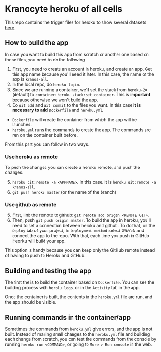 # Kranocyte heroku of all cells
This repo contains the trigger files for heroku to show several datasets [here](https://kranos-all.herokuapp.com/).

## How to build the app
In case you want to build this app from scratch or another one based on these files, you need to do the following.

1. First, you need to create an account in heroku, and create an app. Get this app name because you'll need it later. In this case, the name of the app is `kranos-all`.
2. In the local repo, do `heroku login`.
3. Since we are running a container, we'll set the stack from `heroku-20` (default) to `container`: `heroku stack:set container`. This is **important** because otherwise we won't build the app.
4. Do `git add` and `git commit` to the files you want. In this case **it is necessary to add** `Dockerfile` and `heroku.yml`.
  * `Dockerfile` will create the container from which the app will be launched.
  * `heroku.yml` runs the commands to create the app. The commands are run on the container built before. 

From this part you can follow in two ways.

### Use heroku as remote
To push the changes you can create a heroku remote, and push the changes.

5. `heroku git:remote -a <APPNAME>`. In this case, it is `heroku git:remote -a kranos-all`.
6. `git push heroku master` (or the name of the branch)

### Use github as remote
5. First, link the remote to github: `git remote add origin <REMOTE GIT>`.
6. Then, push `git push origin master`.
To build the app in heroku, you'll need to set a connection between heroku and github. To do that, on the `Deploy` tab of your project, in `Deployment method` select *GitHub* and connect the app to the repo. With that, each time you push in GitHub Heorku will build your app.

This option is handy because you can keep only the GitHub remote instead of having to push to Heroku and GitHub.

## Building and testing the app
The first the is to build the container based on `Dockerfile`. You can see the building process with `heroku logs`, or in the `Activity` tab in the app.

Once the container is built, the contents in the `heroku.yml` file are run, and the app should be visible. 

## Running commands in the container/app
Sometimes the commands from `heroku.yml` give errors, and the app is not built. Instead of making small changes to the `heroku.yml` file and building each change from scratch, you can test the commands from the console by running `heroku run <COMMAND>`, or going to `More > Run console` in the web.

